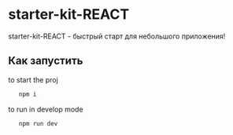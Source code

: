 # starter-kit-REACT

starter-kit-REACT - быстрый старт для небольшого приложения! 


## Как запустить

to start the proj

```bash
   npm i
```

to run in develop mode

```bash
   npm run dev
```
